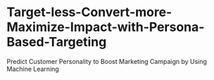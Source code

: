 # Target-less-Convert-more-Maximize-Impact-with-Persona-Based-Targeting
Predict Customer Personality to Boost Marketing Campaign by Using Machine Learning
